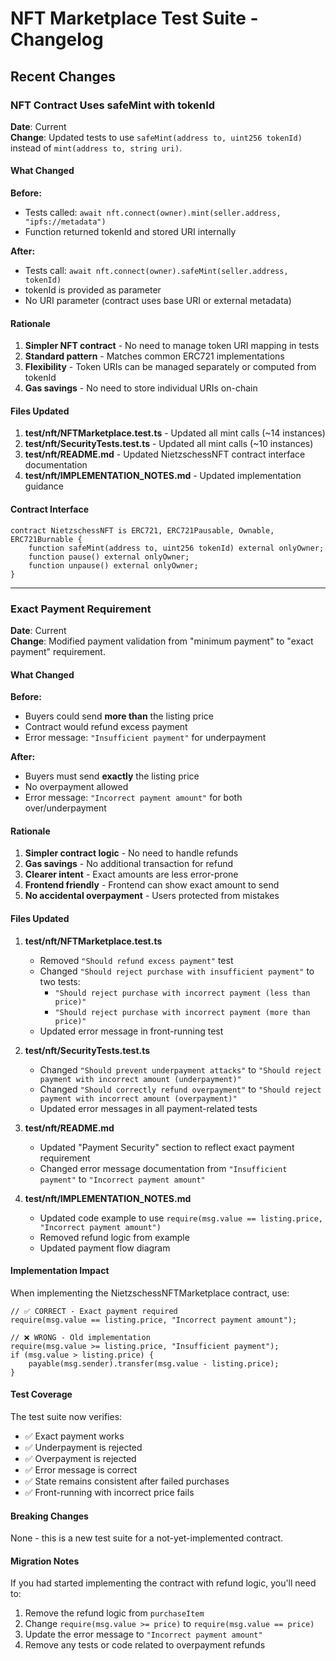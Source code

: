 # NFT Marketplace Test Suite - Changelog

## Recent Changes

### NFT Contract Uses safeMint with tokenId

**Date**: Current  
**Change**: Updated tests to use `safeMint(address to, uint256 tokenId)` instead of `mint(address to, string uri)`.

#### What Changed

**Before:**

- Tests called: `await nft.connect(owner).mint(seller.address, "ipfs://metadata")`
- Function returned tokenId and stored URI internally

**After:**

- Tests call: `await nft.connect(owner).safeMint(seller.address, tokenId)`
- tokenId is provided as parameter
- No URI parameter (contract uses base URI or external metadata)

#### Rationale

1. **Simpler NFT contract** - No need to manage token URI mapping in tests
2. **Standard pattern** - Matches common ERC721 implementations
3. **Flexibility** - Token URIs can be managed separately or computed from tokenId
4. **Gas savings** - No need to store individual URIs on-chain

#### Files Updated

1. **test/nft/NFTMarketplace.test.ts** - Updated all mint calls (~14 instances)
2. **test/nft/SecurityTests.test.ts** - Updated all mint calls (~10 instances)
3. **test/nft/README.md** - Updated NietzschessNFT contract interface documentation
4. **test/nft/IMPLEMENTATION_NOTES.md** - Updated implementation guidance

#### Contract Interface

```solidity
contract NietzschessNFT is ERC721, ERC721Pausable, Ownable, ERC721Burnable {
    function safeMint(address to, uint256 tokenId) external onlyOwner;
    function pause() external onlyOwner;
    function unpause() external onlyOwner;
}
```

---

### Exact Payment Requirement

**Date**: Current  
**Change**: Modified payment validation from "minimum payment" to "exact payment" requirement.

#### What Changed

**Before:**

- Buyers could send **more than** the listing price
- Contract would refund excess payment
- Error message: `"Insufficient payment"` for underpayment

**After:**

- Buyers must send **exactly** the listing price
- No overpayment allowed
- Error message: `"Incorrect payment amount"` for both over/underpayment

#### Rationale

1. **Simpler contract logic** - No need to handle refunds
2. **Gas savings** - No additional transaction for refund
3. **Clearer intent** - Exact amounts are less error-prone
4. **Frontend friendly** - Frontend can show exact amount to send
5. **No accidental overpayment** - Users protected from mistakes

#### Files Updated

1. **test/nft/NFTMarketplace.test.ts**
   - Removed `"Should refund excess payment"` test
   - Changed `"Should reject purchase with insufficient payment"` to two tests:
     - `"Should reject purchase with incorrect payment (less than price)"`
     - `"Should reject purchase with incorrect payment (more than price)"`
   - Updated error message in front-running test

2. **test/nft/SecurityTests.test.ts**
   - Changed `"Should prevent underpayment attacks"` to `"Should reject payment with incorrect amount (underpayment)"`
   - Changed `"Should correctly refund overpayment"` to `"Should reject payment with incorrect amount (overpayment)"`
   - Updated error messages in all payment-related tests

3. **test/nft/README.md**
   - Updated "Payment Security" section to reflect exact payment requirement
   - Changed error message documentation from `"Insufficient payment"` to `"Incorrect payment amount"`

4. **test/nft/IMPLEMENTATION_NOTES.md**
   - Updated code example to use `require(msg.value == listing.price, "Incorrect payment amount")`
   - Removed refund logic from example
   - Updated payment flow diagram

#### Implementation Impact

When implementing the NietzschessNFTMarketplace contract, use:

```solidity
// ✅ CORRECT - Exact payment required
require(msg.value == listing.price, "Incorrect payment amount");

// ❌ WRONG - Old implementation
require(msg.value >= listing.price, "Insufficient payment");
if (msg.value > listing.price) {
    payable(msg.sender).transfer(msg.value - listing.price);
}
```

#### Test Coverage

The test suite now verifies:

- ✅ Exact payment works
- ✅ Underpayment is rejected
- ✅ Overpayment is rejected
- ✅ Error message is correct
- ✅ State remains consistent after failed purchases
- ✅ Front-running with incorrect price fails

#### Breaking Changes

None - this is a new test suite for a not-yet-implemented contract.

#### Migration Notes

If you had started implementing the contract with refund logic, you'll need to:

1. Remove the refund logic from `purchaseItem`
2. Change `require(msg.value >= price)` to `require(msg.value == price)`
3. Update the error message to `"Incorrect payment amount"`
4. Remove any tests or code related to overpayment refunds
